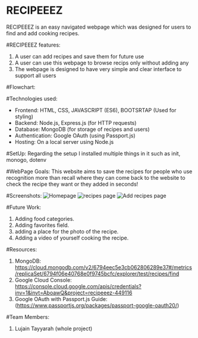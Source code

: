 # RECIPEEEZ
RECIPEEEZ is an easy navigated webpage which was designed for users to find and add cooking recipes.

#RECIPEEEZ features:
1. A user can add recipes and save them for future use
2. A user can use this webpage to browse recips only without adding any
3. The webpage is designed to have very simple and clear interface to support all users
   
#Flowchart:

#Technologies used:
- Frontend: HTML, CSS, JAVASCRIPT (ES6), BOOTSRTAP (Used for styling)
- Backend: Node.js, Express.js (for HTTP requests)
- Database: MongoDB (for storage of recipes and users)
- Authentication: Google OAuth (using Passport.js)
- Hosting: On a local server using Node.js


#SetUp: 
Regarding the setup I installed multiple things in it such as init, monogo, dotenv

#WebPage Goals:
This website aims to save the recipes for people who use recognition more than recall where they can come back to the website to check the recipe they want or they added in seconds!

#Screenshots:
![Homepage](https://github.com/user-attachments/assets/0e629820-81b6-4dd8-bab0-ac67c59457ba)
![recipes page](https://github.com/user-attachments/assets/5d417bc3-2674-4388-8a5b-317ac65bc0d0)
![Add recipes page](https://github.com/user-attachments/assets/e893b0b6-5b98-45f9-9774-6c71f2665b21)

#Future Work:
1. Adding food categories.
2. Adding favorites field.
3. adding a place for the photo of the recipe.
4. Adding a video of yourself cooking the recipe.

  #Resources:
  1. MongoDB: https://cloud.mongodb.com/v2/6794eec5e3cb062806289e37#/metrics/replicaSet/6794f06e40768e0f9745bcfc/explorer/test/recipes/find
  2. Google Cloud Console: https://console.cloud.google.com/apis/credentials?inv=1&invt=AboawQ&project=recipeeez-449116
  3. Google OAuth with Passport.js Guide: (https://www.passportjs.org/packages/passport-google-oauth20/)

#Team Members:
1. Lujain Tayyarah (whole project)



